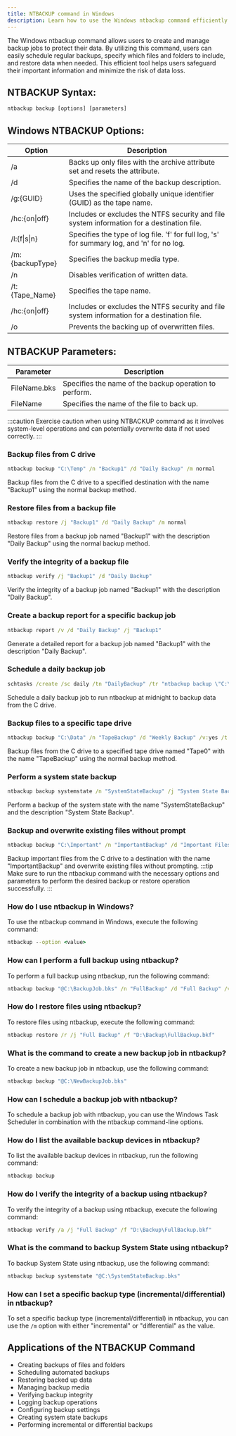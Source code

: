 ```yaml
---
title: NTBACKUP command in Windows
description: Learn how to use the Windows ntbackup command efficiently to back up and restore your important files and folders.
---
```


The Windows ntbackup command allows users to create and manage backup jobs to protect their data. By utilizing this command, users can easily schedule regular backups, specify which files and folders to include, and restore data when needed. This efficient tool helps users safeguard their important information and minimize the risk of data loss.

## NTBACKUP Syntax:
```cmd
ntbackup backup [options] [parameters]
```

## Windows NTBACKUP Options:
| Option | Description                                |
|--------|--------------------------------------------|
| /a     | Backs up only files with the archive attribute set and resets the attribute. |
| /d     | Specifies the name of the backup description. |
| /g:{GUID} | Uses the specified globally unique identifier (GUID) as the tape name. |
| /hc:{on\|off} | Includes or excludes the NTFS security and file system information for a destination file. |
| /l:{f\|s\|n} | Specifies the type of log file. 'f' for full log, 's' for summary log, and 'n' for no log. |
| /m:{backupType} | Specifies the backup media type. |
| /n | Disables verification of written data. |
| /t:{Tape_Name} | Specifies the tape name. |
| /hc:{on\|off} | Includes or excludes the NTFS security and file system information for a destination file. |
| /o | Prevents the backing up of overwritten files. |

## NTBACKUP Parameters:
| Parameter    | Description                                            |
|--------------|--------------------------------------------------------|
| FileName.bks | Specifies the name of the backup operation to perform. |
| FileName     | Specifies the name of the file to back up.             |

:::caution
Exercise caution when using NTBACKUP command as it involves system-level operations and can potentially overwrite data if not used correctly.
:::

### Backup files from C drive
```cmd
ntbackup backup "C:\Temp" /n "Backup1" /d "Daily Backup" /m normal
```

Backup files from the C drive to a specified destination with the name "Backup1" using the normal backup method.

### Restore files from a backup file
```cmd
ntbackup restore /j "Backup1" /d "Daily Backup" /m normal
```

Restore files from a backup job named "Backup1" with the description "Daily Backup" using the normal backup method.

### Verify the integrity of a backup file
```cmd
ntbackup verify /j "Backup1" /d "Daily Backup"
```

Verify the integrity of a backup job named "Backup1" with the description "Daily Backup".

### Create a backup report for a specific backup job
```cmd
ntbackup report /v /d "Daily Backup" /j "Backup1"
```

Generate a detailed report for a backup job named "Backup1" with the description "Daily Backup".

### Schedule a daily backup job
```cmd
schtasks /create /sc daily /tn "DailyBackup" /tr "ntbackup backup \"C:\Data\" /n \"Backup1\" /d \"Daily Backup\" /m normal" /st 00:00
```

Schedule a daily backup job to run ntbackup at midnight to backup data from the C drive.

### Backup files to a specific tape drive
```cmd
ntbackup backup "C:\Data" /n "TapeBackup" /d "Weekly Backup" /v:yes /t "Tape0" /r:no /m normal
```

Backup files from the C drive to a specified tape drive named "Tape0" with the name "TapeBackup" using the normal backup method.

### Perform a system state backup
```cmd
ntbackup backup systemstate /n "SystemStateBackup" /j "System State Backup" /m normal
```

Perform a backup of the system state with the name "SystemStateBackup" and the description "System State Backup".

### Backup and overwrite existing files without prompt
```cmd
ntbackup backup "C:\Important" /n "ImportantBackup" /d "Important Files Backup" /l "C:\Logs" /hc:on
```

Backup important files from the C drive to a destination with the name "ImportantBackup" and overwrite existing files without prompting.
:::tip
Make sure to run the ntbackup command with the necessary options and parameters to perform the desired backup or restore operation successfully.
:::

### How do I use ntbackup in Windows?
To use the ntbackup command in Windows, execute the following command:
```cmd
ntbackup --option <value>
```

### How can I perform a full backup using ntbackup?
To perform a full backup using ntbackup, run the following command:
```cmd
ntbackup backup "@C:\BackupJob.bks" /n "FullBackup" /d "Full Backup" /v:yes /r:no /rs:no /hc:off /m normal /j "Full Backup" /l:s /f "D:\Backup\FullBackup.bkf"
```

### How do I restore files using ntbackup?
To restore files using ntbackup, execute the following command:
```cmd
ntbackup restore /r /j "Full Backup" /f "D:\Backup\FullBackup.bkf"
```

### What is the command to create a new backup job in ntbackup?
To create a new backup job in ntbackup, use the following command:
```cmd
ntbackup backup "@C:\NewBackupJob.bks"
```

### How can I schedule a backup job with ntbackup?
To schedule a backup job with ntbackup, you can use the Windows Task Scheduler in combination with the ntbackup command-line options.

### How do I list the available backup devices in ntbackup?
To list the available backup devices in ntbackup, run the following command:
```cmd
ntbackup backup
```

### How do I verify the integrity of a backup using ntbackup?
To verify the integrity of a backup using ntbackup, execute the following command:
```cmd
ntbackup verify /a /j "Full Backup" /f "D:\Backup\FullBackup.bkf"
```

### What is the command to backup System State using ntbackup?
To backup System State using ntbackup, use the following command:
```cmd
ntbackup backup systemstate "@C:\SystemStateBackup.bks"
```

### How can I set a specific backup type (incremental/differential) in ntbackup?
To set a specific backup type (incremental/differential) in ntbackup, you can use the `/m` option with either "incremental" or "differential" as the value.

## Applications of the NTBACKUP Command

- Creating backups of files and folders
- Scheduling automated backups
- Restoring backed up data
- Managing backup media
- Verifying backup integrity
- Logging backup operations
- Configuring backup settings
- Creating system state backups
- Performing incremental or differential backups